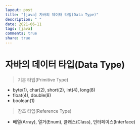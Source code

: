 ```yaml
---
layout: post
title: "[java] 자바의 데이터 타입(Data Type)"
description: " "
date: 2021-06-11
tags: [java]
comments: true
share: true
---
```


# 자바의 데이터 타입(Data Type)

> 기본 타입(Primitive Type)

- byte(1), char(2), short(2), int(4), long(8)
- float(4), double(8)
- boolean(1)

> 참조 타입(Reference Type)

- 배열(Array), 열거(Enum), 클래스(Class), 인터페이스(Interface)
